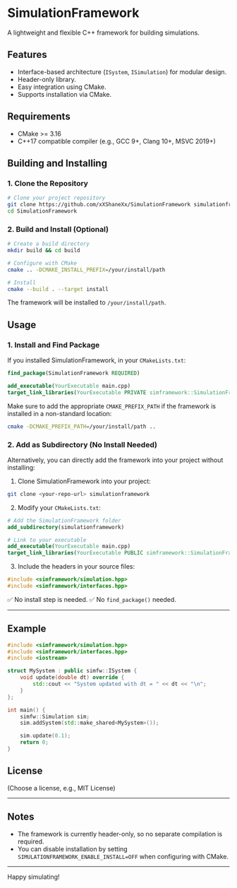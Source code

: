 # SimulationFramework

A lightweight and flexible C++ framework for building simulations.

## Features

* Interface-based architecture (`ISystem`, `ISimulation`) for modular design.
* Header-only library.
* Easy integration using CMake.
* Supports installation via CMake.

## Requirements

* CMake >= 3.16
* C++17 compatible compiler (e.g., GCC 9+, Clang 10+, MSVC 2019+)

## Building and Installing

### 1. Clone the Repository

```bash
# Clone your project repository
git clone https://github.com/xXShaneXx/SimulationFramework simulationframework
cd SimulationFramework
```

### 2. Build and Install (Optional)

```bash
# Create a build directory
mkdir build && cd build

# Configure with CMake
cmake .. -DCMAKE_INSTALL_PREFIX=/your/install/path

# Install
cmake --build . --target install
```

The framework will be installed to `/your/install/path`.

## Usage

### 1. Install and Find Package

If you installed SimulationFramework, in your `CMakeLists.txt`:

```cmake
find_package(SimulationFramework REQUIRED)

add_executable(YourExecutable main.cpp)
target_link_libraries(YourExecutable PRIVATE simframework::SimulationFramework)
```

Make sure to add the appropriate `CMAKE_PREFIX_PATH` if the framework is installed in a non-standard location:

```bash
cmake -DCMAKE_PREFIX_PATH=/your/install/path ..
```

### 2. Add as Subdirectory (No Install Needed)

Alternatively, you can directly add the framework into your project without installing:

1. Clone SimulationFramework into your project:

```bash
git clone <your-repo-url> simulationframework
```

2. Modify your `CMakeLists.txt`:

```cmake
# Add the SimulationFramework folder
add_subdirectory(simulationframework)

# Link to your executable
add_executable(YourExecutable main.cpp)
target_link_libraries(YourExecutable PUBLIC simframework::SimulationFramework)
```

3. Include the headers in your source files:

```cpp
#include <simframework/simulation.hpp>
#include <simframework/interfaces.hpp>
```

✅ No install step is needed.
✅ No `find_package()` needed.

---

## Example

```cpp
#include <simframework/simulation.hpp>
#include <simframework/interfaces.hpp>
#include <iostream>

struct MySystem : public simfw::ISystem {
    void update(double dt) override {
        std::cout << "System updated with dt = " << dt << "\n";
    }
};

int main() {
    simfw::Simulation sim;
    sim.addSystem(std::make_shared<MySystem>());

    sim.update(0.1);
    return 0;
}
```

## License

(Choose a license, e.g., MIT License)

---

## Notes

* The framework is currently header-only, so no separate compilation is required.
* You can disable installation by setting `SIMULATIONFRAMEWORK_ENABLE_INSTALL=OFF` when configuring with CMake.

---

Happy simulating!

